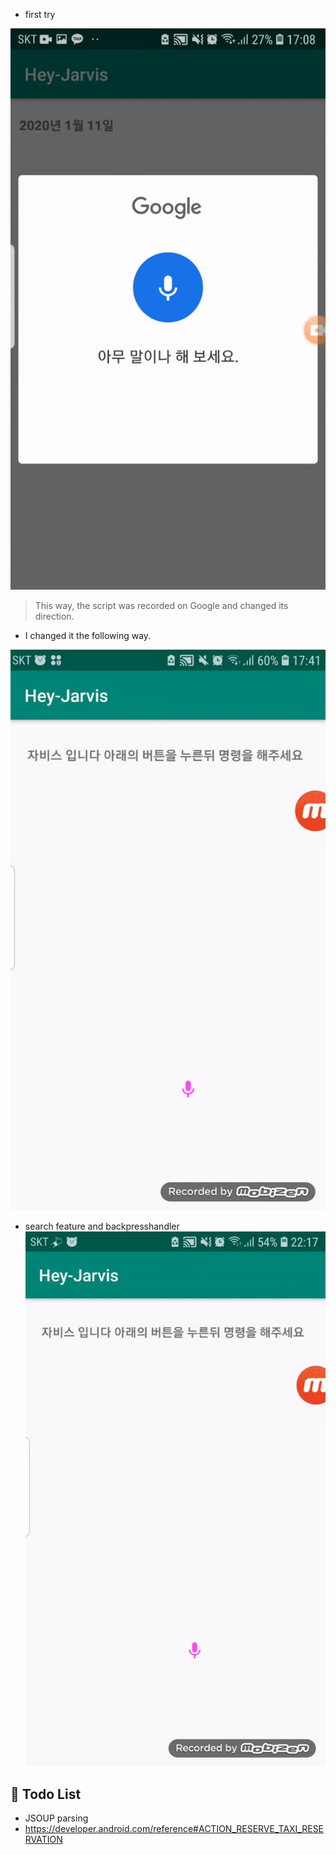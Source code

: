 


- first try

![11](1.gif)
>This way, the script was recorded on Google and changed its direction.

- I changed it the following way.

![22](2.gif)

- search feature and backpresshandler 
![33](3.gif)

## 👀 Todo List
* JSOUP parsing 
* https://developer.android.com/reference#ACTION_RESERVE_TAXI_RESERVATION
